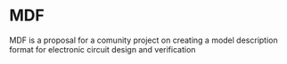 # MDF
MDF is a proposal for a comunity project on creating a model description format for electronic circuit design and verification

